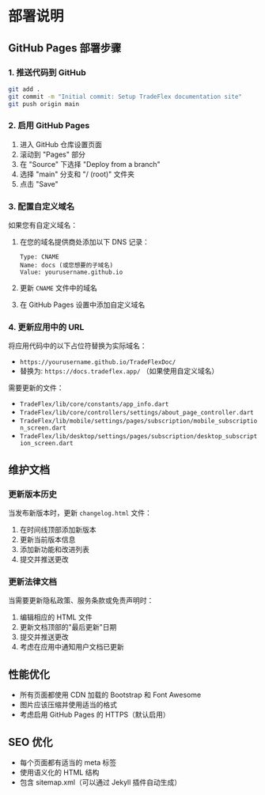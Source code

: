 # 部署说明

## GitHub Pages 部署步骤

### 1. 推送代码到 GitHub

```bash
git add .
git commit -m "Initial commit: Setup TradeFlex documentation site"
git push origin main
```

### 2. 启用 GitHub Pages

1. 进入 GitHub 仓库设置页面
2. 滚动到 "Pages" 部分
3. 在 "Source" 下选择 "Deploy from a branch"
4. 选择 "main" 分支和 "/ (root)" 文件夹
5. 点击 "Save"

### 3. 配置自定义域名

如果您有自定义域名：

1. 在您的域名提供商处添加以下 DNS 记录：
   ```
   Type: CNAME
   Name: docs (或您想要的子域名)
   Value: yourusername.github.io
   ```

2. 更新 `CNAME` 文件中的域名

3. 在 GitHub Pages 设置中添加自定义域名

### 4. 更新应用中的 URL

将应用代码中的以下占位符替换为实际域名：

- `https://yourusername.github.io/TradeFlexDoc/` 
- 替换为: `https://docs.tradeflex.app/` （如果使用自定义域名）

需要更新的文件：
- `TradeFlex/lib/core/constants/app_info.dart`
- `TradeFlex/lib/core/controllers/settings/about_page_controller.dart`
- `TradeFlex/lib/mobile/settings/pages/subscription/mobile_subscription_screen.dart`
- `TradeFlex/lib/desktop/settings/pages/subscription/desktop_subscription_screen.dart`

## 维护文档

### 更新版本历史

当发布新版本时，更新 `changelog.html` 文件：

1. 在时间线顶部添加新版本
2. 更新当前版本信息
3. 添加新功能和改进列表
4. 提交并推送更改

### 更新法律文档

当需要更新隐私政策、服务条款或免责声明时：

1. 编辑相应的 HTML 文件
2. 更新文档顶部的"最后更新"日期
3. 提交并推送更改
4. 考虑在应用中通知用户文档已更新

## 性能优化

- 所有页面都使用 CDN 加载的 Bootstrap 和 Font Awesome
- 图片应该压缩并使用适当的格式
- 考虑启用 GitHub Pages 的 HTTPS（默认启用）

## SEO 优化

- 每个页面都有适当的 meta 标签
- 使用语义化的 HTML 结构
- 包含 sitemap.xml（可以通过 Jekyll 插件自动生成）
